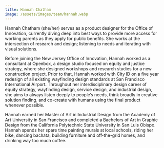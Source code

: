 ```yaml
---
title: Hannah Chatham
image: /assets/images/team/hannah.webp
---
```


Hannah Chatham (she/her) serves as a product designer for the Office of Innovation, currently diving deep into best ways to provide more access for working parents as they apply for public benefits. She works at the intersection of research and design; listening to needs and iterating with visual solutions.

Before joining the New Jersey Office of Innovation, Hannah worked as a consultant at Openbox, a design studio focused on equity and justice strategy, where she designed workshops and research studies for a new construction project. Prior to that, Hannah worked with City ID on a five year redesign of all existing wayfinding design standards at San Francisco International Airport. Throughout her interdisciplinary design career of equity strategy, wayfinding design, service design, and industrial design, she aims to always listen deeply to people’s needs, think broadly in creative solution finding, and co-create with humans using the final product whenever possible.

Hannah earned her Master of Art in Industrial Design from the Academy of Art University in San Francisco and completed a Bachelors of Art in Graphic Design from the California Polytechnic State University in San Luis Obispo. Hannah spends her spare time painting murals at local schools, riding her bike, dancing bachata, building furniture and off-the-grid homes, and drinking way too much coffee.
